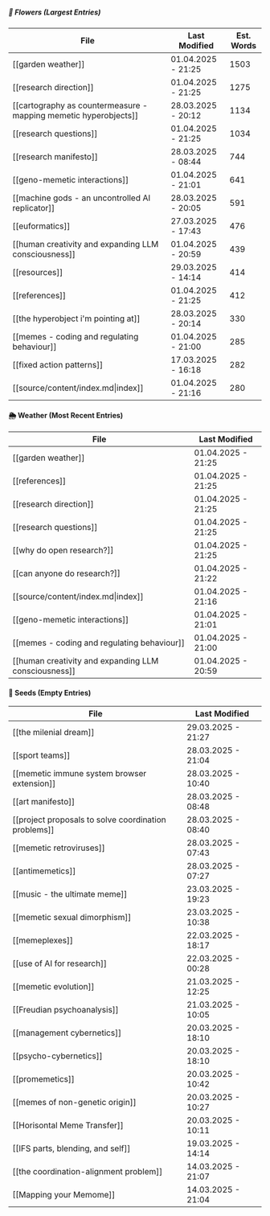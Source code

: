 ##### 🌺 Flowers (Largest Entries)
<!-- QueryToSerialize: TABLE dateformat(file.mtime, "dd.MM.yyyy - HH:mm") AS "Last Modified", round(file.size / 5) AS "Est. Words" FROM "source/content" WHERE file.size > 0 SORT file.size DESC LIMIT 15 -->
<!-- SerializedQuery: TABLE dateformat(file.mtime, "dd.MM.yyyy - HH:mm") AS "Last Modified", round(file.size / 5) AS "Est. Words" FROM "source/content" WHERE file.size > 0 SORT file.size DESC LIMIT 15 -->

| File                                                                                                                                             | Last Modified      | Est. Words |
| ------------------------------------------------------------------------------------------------------------------------------------------------ | ------------------ | ---------- |
| [[garden weather]]                                                                                             | 01.04.2025 - 21:25 | 1503       |
| [[research direction]]                                                                                     | 01.04.2025 - 21:25 | 1275       |
| [[cartography as countermeasure - mapping memetic hyperobjects]] | 28.03.2025 - 20:12 | 1134       |
| [[research questions]]                                                                                     | 01.04.2025 - 21:25 | 1034       |
| [[research manifesto]]                                                                                     | 28.03.2025 - 08:44 | 744        |
| [[geno-memetic interactions]]                                                                       | 01.04.2025 - 21:01 | 641        |
| [[machine gods - an uncontrolled AI replicator]]                                 | 28.03.2025 - 20:05 | 591        |
| [[euformatics]]                                                                                                   | 27.03.2025 - 17:43 | 476        |
| [[human creativity and expanding LLM consciousness]]                         | 01.04.2025 - 20:59 | 439        |
| [[resources]]                                                                                                       | 29.03.2025 - 14:14 | 414        |
| [[references]]                                                                                                     | 01.04.2025 - 21:25 | 412        |
| [[the hyperobject i'm pointing at]]                                                           | 28.03.2025 - 20:14 | 330        |
| [[memes - coding and regulating behaviour]]                                           | 01.04.2025 - 21:00 | 285        |
| [[fixed action patterns]]                                                                               | 17.03.2025 - 16:18 | 282        |
| [[source/content/index.md\|index]]                                                                                                               | 01.04.2025 - 21:16 | 280        |
<!-- SerializedQuery END -->

#### 🌦️ Weather (Most Recent Entries)
<!-- QueryToSerialize: TABLE dateformat(file.mtime, "dd.MM.yyyy - HH:mm") AS "Last Modified" FROM "source/content" SORT file.mtime DESC LIMIT 10 -->
<!-- SerializedQuery: TABLE dateformat(file.mtime, "dd.MM.yyyy - HH:mm") AS "Last Modified" FROM "source/content" SORT file.mtime DESC LIMIT 10 -->

| File                                                                                                                     | Last Modified      |
| ------------------------------------------------------------------------------------------------------------------------ | ------------------ |
| [[garden weather]]                                                                     | 01.04.2025 - 21:25 |
| [[references]]                                                                             | 01.04.2025 - 21:25 |
| [[research direction]]                                                             | 01.04.2025 - 21:25 |
| [[research questions]]                                                             | 01.04.2025 - 21:25 |
| [[why do open research?]]                                                       | 01.04.2025 - 21:25 |
| [[can anyone do research?]]                                                   | 01.04.2025 - 21:22 |
| [[source/content/index.md\|index]]                                                                                       | 01.04.2025 - 21:16 |
| [[geno-memetic interactions]]                                               | 01.04.2025 - 21:01 |
| [[memes - coding and regulating behaviour]]                   | 01.04.2025 - 21:00 |
| [[human creativity and expanding LLM consciousness]] | 01.04.2025 - 20:59 |
<!-- SerializedQuery END -->

#### 🌰 Seeds (Empty Entries)
<!-- QueryToSerialize: TABLE dateformat(file.mtime, "dd.MM.yyyy - HH:mm") AS "Last Modified" FROM "source/content" WHERE file.size = 0 SORT file.mtime DESC -->
<!-- SerializedQuery: TABLE dateformat(file.mtime, "dd.MM.yyyy - HH:mm") AS "Last Modified" FROM "source/content" WHERE file.size = 0 SORT file.mtime DESC -->

| File                                                                                                                     | Last Modified      |
| ------------------------------------------------------------------------------------------------------------------------ | ------------------ |
| [[the milenial dream]]                                                             | 29.03.2025 - 21:27 |
| [[sport teams]]                                                                           | 28.03.2025 - 21:04 |
| [[memetic immune system browser extension]]                   | 28.03.2025 - 10:40 |
| [[art manifesto]]                                                                       | 28.03.2025 - 08:48 |
| [[project proposals to solve coordination problems]] | 28.03.2025 - 08:40 |
| [[memetic retroviruses]]                                                         | 28.03.2025 - 07:43 |
| [[antimemetics]]                                                                         | 28.03.2025 - 07:27 |
| [[music - the ultimate meme]]                                               | 23.03.2025 - 19:23 |
| [[memetic sexual dimorphism]]                                               | 23.03.2025 - 10:38 |
| [[memeplexes]]                                                                             | 22.03.2025 - 18:17 |
| [[use of AI for research]]                                                     | 22.03.2025 - 00:28 |
| [[memetic evolution]]                                                               | 21.03.2025 - 12:25 |
| [[Freudian psychoanalysis]]                                                   | 21.03.2025 - 10:05 |
| [[management cybernetics]]                                                     | 20.03.2025 - 18:10 |
| [[psycho-cybernetics]]                                                             | 20.03.2025 - 18:10 |
| [[promemetics]]                                                                           | 20.03.2025 - 10:42 |
| [[memes of non-genetic origin]]                                           | 20.03.2025 - 10:27 |
| [[Horisontal Meme Transfer]]                                                 | 20.03.2025 - 10:11 |
| [[IFS parts, blending, and self]]                                       | 19.03.2025 - 14:14 |
| [[the coordination-alignment problem]]                             | 14.03.2025 - 21:07 |
| [[Mapping your Memome]]                                                           | 14.03.2025 - 21:04 |
<!-- SerializedQuery END -->
